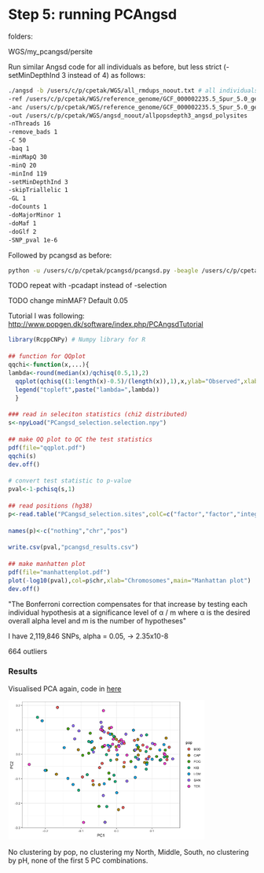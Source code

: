 # Step 5: running PCAngsd

folders:

WGS/my_pcangsd/persite

Run similar Angsd code for all individuals as before, but less strict (-setMinDepthInd 3 instead of 4) as follows:

```bash
./angsd -b /users/c/p/cpetak/WGS/all_rmdups_noout.txt # all individuals except for the 3 outliers
-ref /users/c/p/cpetak/WGS/reference_genome/GCF_000002235.5_Spur_5.0_genomic.fna 
-anc /users/c/p/cpetak/WGS/reference_genome/GCF_000002235.5_Spur_5.0_genomic.fna 
-out /users/c/p/cpetak/WGS/angsd_noout/allpopsdepth3_angsd_polysites 
-nThreads 16 
-remove_bads 1 
-C 50 
-baq 1 
-minMapQ 30 
-minQ 20 
-minInd 119 
-setMinDepthInd 3 
-skipTriallelic 1 
-GL 1 
-doCounts 1 
-doMajorMinor 1 
-doMaf 1 
-doGlf 2 
-SNP_pval 1e-6
```

Followed by pcangsd as before:

```bash
python -u /users/c/p/cpetak/pcangsd/pcangsd.py -beagle /users/c/p/cpetak/WGS/my_pcangsd/persite/allpopsdepth3_angsd_polysites.beagle.gz -o /users/c/p/cpetak/WGS/my_pcangsd/persite/PCangsd_selection -selection -sites_save -threads 64
```

TODO repeat with -pcadapt instead of -selection

TODO change minMAF? Default 0.05



Tutorial I was following: http://www.popgen.dk/software/index.php/PCAngsdTutorial

```R
library(RcppCNPy) # Numpy library for R

## function for QQplot
qqchi<-function(x,...){
lambda<-round(median(x)/qchisq(0.5,1),2)
  qqplot(qchisq((1:length(x)-0.5)/(length(x)),1),x,ylab="Observed",xlab="Expected",...);abline(0,1,col=2,lwd=2)
  legend("topleft",paste("lambda=",lambda))
  }

### read in seleciton statistics (chi2 distributed)
s<-npyLoad("PCangsd_selection.selection.npy")

## make QQ plot to QC the test statistics
pdf(file="qqplot.pdf")
qqchi(s)
dev.off()

# convert test statistic to p-value
pval<-1-pchisq(s,1)

## read positions (hg38)
p<-read.table("PCangsd_selection.sites",colC=c("factor","factor","integer"),sep="_")

names(p)<-c("nothing","chr","pos")

write.csv(pval,"pcangsd_results.csv")

## make manhatten plot
pdf(file="manhattenplot.pdf")
plot(-log10(pval),col=p$chr,xlab="Chromosomes",main="Manhattan plot")
dev.off()
```

"The Bonferroni correction compensates for that increase by testing each individual hypothesis at a significance level of α / m where α is the desired overall alpha level and m is the number of hypotheses"

I have 2,119,846 SNPs, alpha = 0.05, -> 2.35x10-8

664 outliers

### Results

Visualised PCA again, code in [here](code/pca.R)

<img src="https://github.com/Cpetak/urchin_adaptation/blob/main/images/pcangsd_madeforpersite.png" width="400" />

No clustering by pop, no clustering my North, Middle, South, no clustering by pH, none of the first 5 PC combinations.